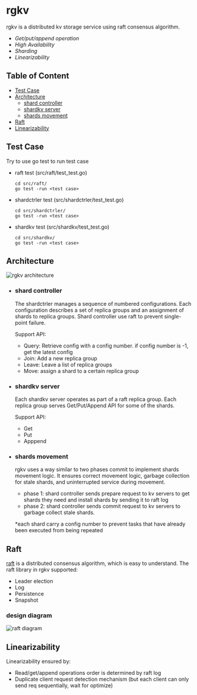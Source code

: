 # rgkv
rgkv is a distributed kv storage service using raft consensus algorithm.  
+ *Get/put/append operation*
+ *High Availability*
+ *Sharding*
+ *Linearizability*

## Table of Content
+ [Test Case](https://github.com/LutongZhang/rgkv#Test-Case)
+ [Architecture](https://github.com/LutongZhang/rgkv#Architecture)
  + [shard controller](https://github.com/LutongZhang/rgkv#shard-controller)
  + [shardkv server](https://github.com/LutongZhang/rgkv#shardkv-server)
  + [shards movement](https://github.com/LutongZhang/rgkv#shards-movement)
+ [Raft](https://github.com/LutongZhang/rgkv#Raft)
+ [Linearizability](https://github.com/LutongZhang/rgkv#Linearizability)

## Test Case
   Try to use go test to run test case
+ raft test (src/raft/test_test.go)
  ```
  cd src/raft/
  go test -run <test case>
  ```
+ shardctrler test (src/shardctrler/test_test.go)
  ```
  cd src/shardctrler/
  go test -run <test case>
  ```
+ shardkv test (src/shardkv/test_test.go)
  ```
  cd src/shardkv/
  go test -run <test case>
  ```
## Architecture
![rgkv architecture](https://github.com/LutongZhang/rgkv/blob/main/diagrams/rgkv.png)
+ ### shard controller
  The shardctrler manages a sequence of numbered configurations. Each configuration describes a set of replica groups and an assignment of shards to replica groups. 
  Shard controller use raft to prevent single-point failure.
  
  Support API:
  + Query: Retrieve config with a config number. if config number is -1, get the latest config
  + Join: Add a new replica group
  + Leave: Leave a list of replica groups 
  + Move: assign a shard to a certain replica group

+ ### shardkv server
  Each shardkv server operates as part of a raft replica group. Each replica group serves Get/Put/Append API for some of the shards. 
  
  Support API:
  + Get
  + Put
  + Apppend

+ ### shards movement
  rgkv uses a way similar to two phases commit to implement shards movement logic. It ensures correct movement logic, garbage collection for stale shards, and uninterrupted service during movement.
  + phase 1: shard controller sends prepare request to kv servers to get shards they need and install shards by sending it to raft log
  + phase 2: shard controller sends commit request to kv servers to garbage collect stale shards. 
  
  *each shard carry a config number to prevent tasks that have already been executed from being repeated
  
## Raft
   [raft](https://pdos.csail.mit.edu/6.824/papers/raft-extended.pdf) is a distributed consensus algorithm, which is easy to understand. The raft library in rgkv supported: 
   + Leader election
   + Log
   + Persistence
   + Snapshot

   ### design diagram 

   ![raft diagram](https://github.com/LutongZhang/rgkv/blob/main/diagrams/raft.png)
     
## Linearizability
Linearizability ensured by:
   + Read/get/append operations order is determined by raft log
   + Duplicate client request detection mechanism (but each client can only send req sequentially, wait for optimize)